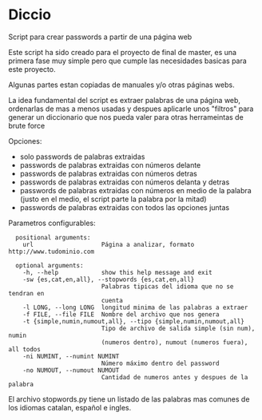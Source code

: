 # Diccio
Script para crear passwords a partir de una página web

Este script ha sido creado para el proyecto de final de master, es una primera fase muy simple 
pero que cumple las necesidades basicas para este proyecto.

Algunas partes estan copiadas de manuales y/o otras páginas webs.

La idea fundamental del script es extraer palabras de una página web, ordenarlas de mas a menos usadas y despues
aplicarle unos "filtros" para generar un diccionario que nos pueda valer para otras herrameintas de brute force

Opciones:

- solo passwords de palabras extraidas
- passwords de palabras extraidas con números delante
- passwords de palabras extraidas con números detras
- passwords de palabras extraidas con números delanta y detras
- passwords de palabras extraidas con números en medio de la palabra (justo en el medio, el script parte la palabra por la mitad)
- passwords de palabras extraidas con todos las opciones juntas

Parametros configurables:

      positional arguments:
        url                   Página a analizar, formato http://www.tudominio.com

      optional arguments:
        -h, --help            show this help message and exit
        -sw {es,cat,en,all}, --stopwords {es,cat,en,all}
                              Palabras tipicas del idioma que no se tendran en
                              cuenta
        -l LONG, --long LONG  longitud minima de las palabras a extraer
        -f FILE, --file FILE  Nombre del archivo que nos genera
        -t {simple,numin,numout,all}, --tipo {simple,numin,numout,all}
                              Tipo de archivo de salida simple (sin num), numin
                              (numeros dentro), numout (numeros fuera), all todos
        -ni NUMINT, --numint NUMINT
                              Número máximo dentro del password
        -no NUMOUT, --numout NUMOUT
                              Cantidad de numeros antes y despues de la palabra
                        
El archivo stopwords.py tiene un listado de las palabras mas comunes de los idiomas catalan, español e ingles.


